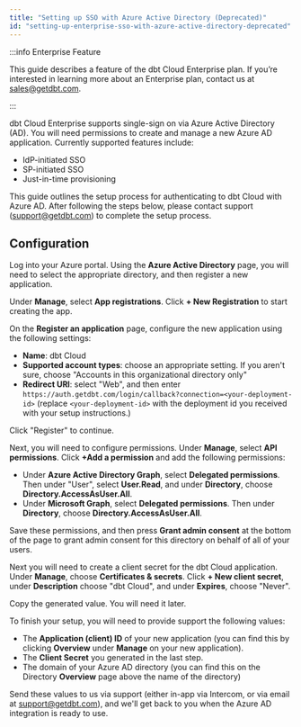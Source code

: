 ```yaml
---
title: "Setting up SSO with Azure Active Directory (Deprecated)"
id: "setting-up-enterprise-sso-with-azure-active-directory-deprecated"
---
```


:::info Enterprise Feature

This guide describes a feature of the dbt Cloud Enterprise plan. If you’re interested in learning more about an Enterprise plan, contact us at sales@getdbt.com.

:::

dbt Cloud Enterprise supports single-sign on via Azure Active Directory (AD). You will need permissions to create and manage a new Azure AD application. Currently supported features include:

* IdP-initiated SSO
* SP-initiated SSO
* Just-in-time provisioning

This guide outlines the setup process for authenticating to dbt Cloud with Azure AD. After following the steps below, please contact support (support@getdbt.com) to complete the setup process.

## Configuration

Log into your Azure portal. Using the **Azure Active Directory** page, you will need to select the appropriate directory, and then register a new application. 

Under **Manage**, select **App registrations**. Click **+ New Registration** to start creating the app. 

On the **Register an application** page, configure the new application using the following settings:

- **Name**: dbt Cloud
- **Supported account types**: choose an appropriate setting. If you aren't sure, choose "Accounts in this organizational directory only"
- **Redirect URI**: select "Web", and then enter `https://auth.getdbt.com/login/callback?connection=<your-deployment-id>` (replace `<your-deployment-id>` with the deployment id you received with your setup instructions.)

Click "Register" to continue.

<Lightbox src="/img/docs/dbt-cloud/dbt-cloud-enterprise/21ea0d3-Screen_Shot_2019-07-25_at_9.31.26_AM.png" title="The 'Register an application' page"/>

Next, you will need to configure permissions. Under **Manage**, select **API permissions**. Click **+Add a permission** and add the following permissions:

- Under **Azure Active Directory Graph**, select **Delegated permissions**. Then under "User", select **User.Read**, and under **Directory**, choose **Directory.AccessAsUser.All**.
- Under **Microsoft Graph**, select **Delegated permissions**. Then under **Directory**, choose **Directory.AccessAsUser.All**.

Save these permissions, and then press **Grant admin consent** at the bottom of the page to grant admin consent for this directory on behalf of all of your users.

<Lightbox src="/img/docs/dbt-cloud/dbt-cloud-enterprise/3b9da88-Screen_Shot_2019-07-25_at_9.54.53_AM.png" title="'API permissions' page after configuration"/>

Next you will need to create a client secret for the dbt Cloud application. Under **Manage**, choose **Certificates & secrets**. Click **+ New client secret**, under **Description** choose "dbt Cloud", and under **Expires**, choose "Never".

Copy the generated value. You will need it later.

To finish your setup, you will need to provide support the following values:

- The **Application (client) ID** of your new application (you can find this by clicking **Overview** under **Manage** on your new application).
- The **Client Secret** you generated in the last step.
- The domain of your Azure AD directory (you can find this on the Directory **Overview** page above the name of the directory)

Send these values to us via support (either in-app via Intercom, or via email at support@getdbt.com), and we'll get back to you when the Azure AD integration is ready to use.
